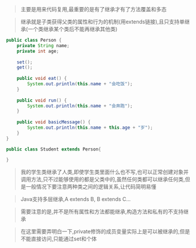 
>主要是用来代码复用,最重要的是有了继承才有了方法覆盖和多态

>继承就是子类获得父类的属性和行为的机制(用extends链接),且只支持单继承(一个类继承某个类后不能再继承其他类)

```Java
public class Person {  
    private String name;  
    private int age;  
  
	set();
	get();
  
    public void eat() {  
        System.out.println(this.name + "会吃饭");  
    }  
  
    public void run() {  
        System.out.println(this.name + "会奔跑");  
    }  
  
    public void basicMessage() {  
        System.out.println(this.name + this.age + "岁");  
    }  
}

public class Student extends Person{  
  
}
```

>我的学生类继承了人类,即使学生类里面什么也不写,也可以正常创建对象并调用方法,只不过能够使用的都是父类中的,虽然任何类都可以继承任何类,但是一般情况下要注意两种类之间的逻辑关系,让代码简明易懂

>Java支持多层继承,A extends B, B extends C...

>需要注意的是,并不是所有属性和方法都能继承,构造方法和私有的不支持继承

>在这里需要弄明白一下,private修饰的成员变量实际上是可以被继承的,但是不能直接访问,只能通过set和个体



